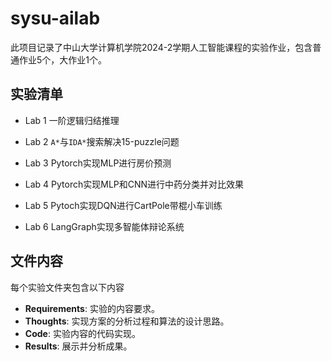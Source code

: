# sysu-ailab

此项目记录了中山大学计算机学院2024-2学期人工智能课程的实验作业，包含普通作业5个，大作业1个。

## 实验清单

- Lab 1 一阶逻辑归结推理

- Lab 2 `A*`与`IDA*`搜索解决15-puzzle问题

- Lab 3 Pytorch实现MLP进行房价预测

- Lab 4 Pytorch实现MLP和CNN进行中药分类并对比效果

- Lab 5 Pytoch实现DQN进行CartPole带棍小车训练

- Lab 6 LangGraph实现多智能体辩论系统

## 文件内容

每个实验文件夹包含以下内容
- **Requirements**: 实验的内容要求。
- **Thoughts**:     实现方案的分析过程和算法的设计思路。
- **Code**:         实验内容的代码实现。
- **Results**:      展示并分析成果。